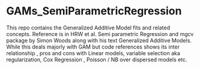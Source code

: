 # GAMs_SemiParametricRegression

This repo contains the Generalized Additive Model fits and related concepts. 
Reference is in HRW et al. Semi parametric Regression and mgcv package by Simon Woods along with his text Generalized Additive Models. 
While this deals majorly with GAM but code references shows its inter relationship , pros and cons with Linear models, variable selection
aka regularization, Cox Regression , Poisson / NB over dispersed models etc. 
